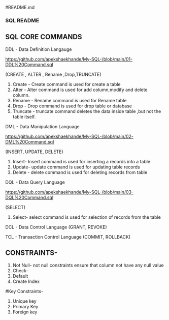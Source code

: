 #README.md
### SQL README
## SQL CORE COMMANDS
DDL - Data Definition Langauge

https://github.com/apekshaekhande/My-SQL-/blob/main/01-DDL%20Command.sql

(CREATE , ALTER , Rename ,Drop,TRUNCATE)
1) Create   - Create command is used for create a table 
2) Alter    - Alter command is used for add column,modify and delete column.
3) Rename   - Rename command is used for Rename table
4) Drop     - Drop command is used for drop table or database
5) Truncate - truncate command deletes the data inside table ,but not the table itself.

DML - Data Manipulation Language 

https://github.com/apekshaekhande/My-SQL-/blob/main/02-DML%20Command.sql

(INSERT, UPDATE, DELETE)
1) Insert- Insert command is used for inserting a records into a table
2) Update- update command is used for updating table records 
3) Delete - delete command is used for deleting records from table

DQL - Data Query Language

https://github.com/apekshaekhande/My-SQL-/blob/main/03-DQL%20Command.sql

(SELECT)
1) Select- select command is used for selection of records from the table

DCL - Data Control Language
(GRANT, REVOKE)

TCL - Transaction Control Language
(COMMIT, ROLLBACK)

## CONSTRAINTS-
1) Not Null- not null constraints ensure that column not have any null value
2) Check-
3) Default
4) Create Index

#Key Constraints-
1) Unique key
2) Primary Key
3) Foreign key
